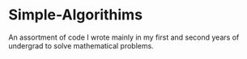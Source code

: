 # Simple-Algorithims
An assortment of code I wrote mainly in my first and second years of undergrad to solve mathematical problems.
